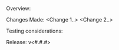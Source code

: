 Overview:
<Description>

Changes Made:
<Change 1..>
<Change 2..>

Testing considerations:
<Tests Added>
<Testing considered>

 Release:
 v<#.#.#>
